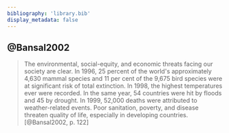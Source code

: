 ```yaml
---
bibliography: 'library.bib'
display_metadata: false
---
```


## @Bansal2002

> The environmental, social-equity, and economic threats facing our society are clear. In 1996, 25 percent of the world's approximately 4,630 mammal species and 11 per cent of the 9,675 bird species were at significant risk of total extinction. In 1998, the highest temperatures ever were recorded. In the same year, 54 countries were hit by floods and 45 by drought. In 1999, 52,000 deaths were attributed to weather-related events. Poor sanitation, poverty, and disease threaten quality of life, especially in developing countries. 
> [@Bansal2002, p. 122]